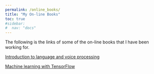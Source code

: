 ```yaml
---
permalink: /online_books/
title: "My On-line Books"
toc: true
#sidebar:
#  nav: "docs"
---
```

The following is the links of some of the on-line books that I have been
working for.

[Introduction to language and voice processing](https://chanwcom.github.io/speech_language_processing)

[Machine learning with TensorFlow](https://chanwcom.github.io/machine_learning_with_tensorflow)
